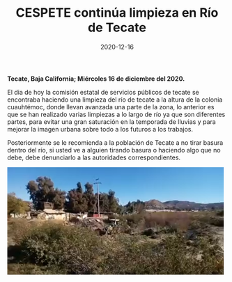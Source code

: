 ﻿---
layout: blog
title:  "CESPETE continúa limpieza en Río de Tecate"
date:   2020-12-16
categories: tecate
permalink: /:categories/:title:output_ext
image: /img/cnr/2020-12-16-cespete.png
alt: "CESPETE continúa limpieza en Río de Tecate"
autor: 
---

**Tecate, Baja California; Miércoles 16 de  diciembre del 2020.**


El dia de hoy la comisión estatal de servicios públicos de tecate se encontraba haciendo una limpieza del río de tecate a la altura de la colonia cuauhtémoc, donde llevan avanzada una parte de la zona, lo anterior es que se han realizado varias limpiezas a lo largo de río ya que son diferentes partes, para evitar una gran saturación en la temporada de lluvias y para mejorar la imagen urbana sobre todo a los futuros a los trabajos.


Posteriormente se le recomienda a la población de Tecate a no tirar basura dentro del río, si usted ve a alguien tirando basura o haciendo algo que no debe, debe denunciarlo a las autoridades correspondientes.

<div id="carouselExampleSlidesOnly" class="carousel slide" data-ride="carousel">
  <div class="carousel-inner">
    <div class="carousel-item active">
       <img class="d-block w-100" src="/img/cnr/2020-12-16-cespete.png" loading="lazy"  alt="CESPETE continúa limpieza en Río de Tecate">
    </div>
  </div>
</div>
